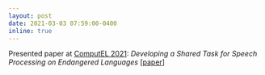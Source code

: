 ```yaml
---
layout: post
date: 2021-03-03 07:59:00-0400
inline: true
---
```


Presented paper at [ComputEL 2021](https://computel-workshop.org/computel-4/): *Developing a Shared Task for Speech Processing on Endangered Languages* [[paper](https://journals.colorado.edu/index.php/computel/article/view/967)]